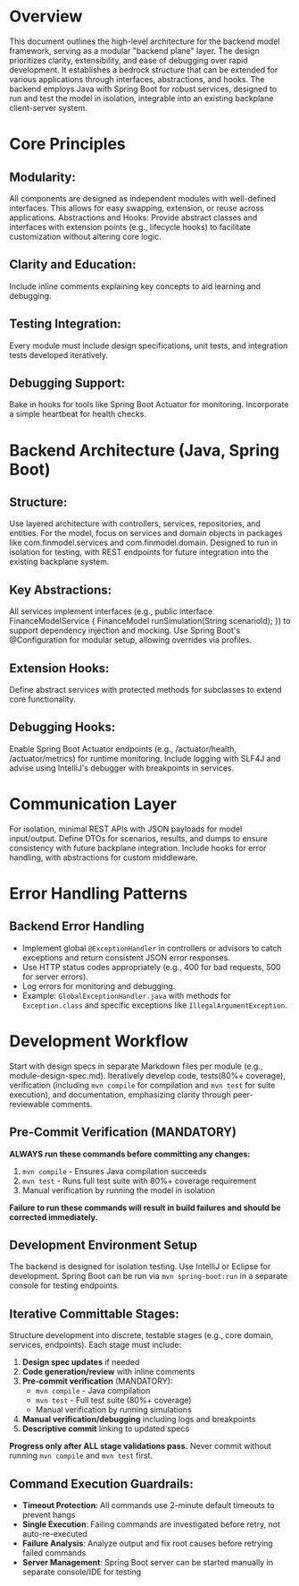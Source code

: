 # Overview
This document outlines the high-level architecture for the backend model framework, serving as a modular "backend plane" layer. The design prioritizes clarity, extensibility, and ease of debugging over rapid development. It establishes a bedrock structure that can be extended for various applications through interfaces, abstractions, and hooks. The backend employs Java with Spring Boot for robust services, designed to run and test the model in isolation, integrable into an existing backplane client-server system.
# Core Principles

## Modularity: 
All components are designed as independent modules with well-defined interfaces. This allows for easy swapping, extension, or reuse across applications.
Abstractions and Hooks: Provide abstract classes and interfaces with extension points (e.g., lifecycle hooks) to facilitate customization without altering core logic.
## Clarity and Education:
Include inline comments explaining key concepts to aid learning and debugging.
## Testing Integration: 
Every module must include design specifications, unit tests, and integration tests developed iteratively.
## Debugging Support:
Bake in hooks for tools like Spring Boot Actuator for monitoring.
Incorporate a simple heartbeat for health checks.


# Backend Architecture (Java, Spring Boot)

## Structure:
Use layered architecture with controllers, services, repositories, and entities. For the model, focus on services and domain objects in packages like com.finmodel.services and com.finmodel.domain. Designed to run in isolation for testing, with REST endpoints for future integration into the existing backplane system.
## Key Abstractions:

All services implement interfaces (e.g., public interface FinanceModelService { FinanceModel runSimulation(String scenarioId); }) to support dependency injection and mocking.
Use Spring Boot's @Configuration for modular setup, allowing overrides via profiles.


## Extension Hooks:
 Define abstract services with protected methods for subclasses to extend core functionality.
## Debugging Hooks: 
Enable Spring Boot Actuator endpoints (e.g., /actuator/health, /actuator/metrics) for runtime monitoring. Include logging with SLF4J and advise using IntelliJ's debugger with breakpoints in services.

# Communication Layer

For isolation, minimal REST APIs with JSON payloads for model input/output. Define DTOs for scenarios, results, and dumps to ensure consistency with future backplane integration.
Include hooks for error handling, with abstractions for custom middleware.

# Error Handling Patterns

## Backend Error Handling
- Implement global `@ExceptionHandler` in controllers or advisors to catch exceptions and return consistent JSON error responses.
- Use HTTP status codes appropriately (e.g., 400 for bad requests, 500 for server errors).
- Log errors for monitoring and debugging.
- Example: `GlobalExceptionHandler.java` with methods for `Exception.class` and specific exceptions like `IllegalArgumentException`.

# Development Workflow
Start with design specs in separate Markdown files per module (e.g., module-design-spec.md).
Iteratively develop code, tests(80%+ coverage), verification (including `mvn compile` for compilation and `mvn test` for suite execution), and documentation, emphasizing clarity through peer-reviewable comments.

## Pre-Commit Verification (MANDATORY)
**ALWAYS run these commands before committing any changes:**
1. `mvn compile` - Ensures Java compilation succeeds
2. `mvn test` - Runs full test suite with 80%+ coverage requirement
3. Manual verification by running the model in isolation

**Failure to run these commands will result in build failures and should be corrected immediately.**

## Development Environment Setup
The backend is designed for isolation testing. Use IntelliJ or Eclipse for development. Spring Boot can be run via `mvn spring-boot:run` in a separate console for testing endpoints.
 

## Iterative Committable Stages:
Structure development into discrete, testable stages (e.g., core domain, services, endpoints). Each stage must include:

1. **Design spec updates** if needed
2. **Code generation/review** with inline comments
3. **Pre-commit verification** (MANDATORY):
   - `mvn compile` - Java compilation
   - `mvn test` - Full test suite (80%+ coverage)
   - Manual verification by running simulations
4. **Manual verification/debugging** including logs and breakpoints
5. **Descriptive commit** linking to updated specs

**Progress only after ALL stage validations pass.** Never commit without running `mvn compile` and `mvn test` first.

## Command Execution Guardrails:
- **Timeout Protection**: All commands use 2-minute default timeouts to prevent hangs
- **Single Execution**: Failing commands are investigated before retry, not auto-re-executed
- **Failure Analysis**: Analyze output and fix root causes before retrying failed commands
- **Server Management**: Spring Boot server can be started manually in separate console/IDE for testing